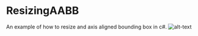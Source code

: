 # ResizingAABB
An example of how to resize and axis aligned bounding box in c#.
![alt-text](ResizingAABB/resizingBoundingBox.gif)
